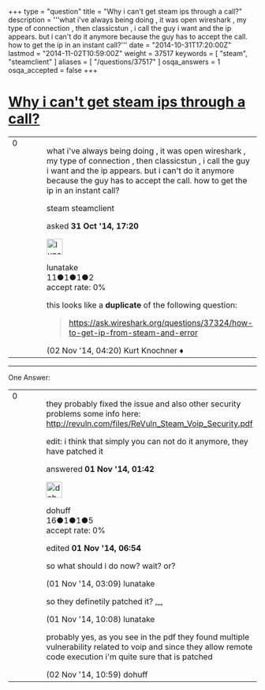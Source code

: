 +++
type = "question"
title = "Why i can&#x27;t get steam ips through a call?"
description = '''what i&#x27;ve always being doing , it was open wireshark , my type of connection , then classicstun , i call the guy i want and the ip appears. but i can&#x27;t do it anymore because the guy has to accept the call. how to get the ip in an instant call?'''
date = "2014-10-31T17:20:00Z"
lastmod = "2014-11-02T10:59:00Z"
weight = 37517
keywords = [ "steam", "steamclient" ]
aliases = [ "/questions/37517" ]
osqa_answers = 1
osqa_accepted = false
+++

<div class="headNormal">

# [Why i can't get steam ips through a call?](/questions/37517/why-i-cant-get-steam-ips-through-a-call)

</div>

<div id="main-body">

<div id="askform">

<table id="question-table" style="width:100%;"><colgroup><col style="width: 50%" /><col style="width: 50%" /></colgroup><tbody><tr class="odd"><td style="width: 30px; vertical-align: top"><div class="vote-buttons"><span id="post-37517-upvote" class="ajax-command post-vote up" rel="nofollow" title="I like this post (click again to cancel)"> </span><div id="post-37517-score" class="post-score" title="current number of votes">0</div><span id="post-37517-downvote" class="ajax-command post-vote down" rel="nofollow" title="I dont like this post (click again to cancel)"> </span> <span id="favorite-mark" class="ajax-command favorite-mark" rel="nofollow" title="mark/unmark this question as favorite (click again to cancel)"> </span><div id="favorite-count" class="favorite-count"></div></div></td><td><div id="item-right"><div class="question-body"><p>what i've always being doing , it was open wireshark , my type of connection , then classicstun , i call the guy i want and the ip appears. but i can't do it anymore because the guy has to accept the call. how to get the ip in an instant call?</p></div><div id="question-tags" class="tags-container tags"><span class="post-tag tag-link-steam" rel="tag" title="see questions tagged &#39;steam&#39;">steam</span> <span class="post-tag tag-link-steamclient" rel="tag" title="see questions tagged &#39;steamclient&#39;">steamclient</span></div><div id="question-controls" class="post-controls"></div><div class="post-update-info-container"><div class="post-update-info post-update-info-user"><p>asked <strong>31 Oct '14, 17:20</strong></p><img src="https://secure.gravatar.com/avatar/3d32e029064c9e6f3d81443711d95102?s=32&amp;d=identicon&amp;r=g" class="gravatar" width="32" height="32" alt="lunatake&#39;s gravatar image" /><p><span>lunatake</span><br />
<span class="score" title="11 reputation points">11</span><span title="1 badges"><span class="badge1">●</span><span class="badgecount">1</span></span><span title="1 badges"><span class="silver">●</span><span class="badgecount">1</span></span><span title="2 badges"><span class="bronze">●</span><span class="badgecount">2</span></span><br />
<span class="accept_rate" title="Rate of the user&#39;s accepted answers">accept rate:</span> <span title="lunatake has no accepted answers">0%</span></p></div></div><div id="comments-container-37517" class="comments-container"><span id="37535"></span><div id="comment-37535" class="comment"><div id="post-37535-score" class="comment-score"></div><div class="comment-text"><p>this looks like a <strong>duplicate</strong> of the following question:</p><blockquote><p><a href="https://ask.wireshark.org/questions/37324/how-to-get-ip-from-steam-and-error">https://ask.wireshark.org/questions/37324/how-to-get-ip-from-steam-and-error</a></p></blockquote></div><div id="comment-37535-info" class="comment-info"><span class="comment-age">(02 Nov '14, 04:20)</span> <span class="comment-user userinfo">Kurt Knochner ♦</span></div></div></div><div id="comment-tools-37517" class="comment-tools"></div><div class="clear"></div><div id="comment-37517-form-container" class="comment-form-container"></div><div class="clear"></div></div></td></tr></tbody></table>

------------------------------------------------------------------------

<div class="tabBar">

<span id="sort-top"></span>

<div class="headQuestions">

One Answer:

</div>

</div>

<span id="37519"></span>

<div id="answer-container-37519" class="answer">

<table style="width:100%;"><colgroup><col style="width: 50%" /><col style="width: 50%" /></colgroup><tbody><tr class="odd"><td style="width: 30px; vertical-align: top"><div class="vote-buttons"><span id="post-37519-upvote" class="ajax-command post-vote up" rel="nofollow" title="I like this post (click again to cancel)"> </span><div id="post-37519-score" class="post-score" title="current number of votes">0</div><span id="post-37519-downvote" class="ajax-command post-vote down" rel="nofollow" title="I dont like this post (click again to cancel)"> </span></div></td><td><div class="item-right"><div class="answer-body"><p>they probably fixed the issue and also other security problems some info here: <a href="http://revuln.com/files/ReVuln_Steam_Voip_Security.pdf">http://revuln.com/files/ReVuln_Steam_Voip_Security.pdf</a></p><p>edit: i think that simply you can not do it anymore, they have patched it</p></div><div class="answer-controls post-controls"></div><div class="post-update-info-container"><div class="post-update-info post-update-info-user"><p>answered <strong>01 Nov '14, 01:42</strong></p><img src="https://secure.gravatar.com/avatar/cc7db0f2da4d16cd02a5741ec5cb8468?s=32&amp;d=identicon&amp;r=g" class="gravatar" width="32" height="32" alt="dohuff&#39;s gravatar image" /><p><span>dohuff</span><br />
<span class="score" title="16 reputation points">16</span><span title="1 badges"><span class="badge1">●</span><span class="badgecount">1</span></span><span title="1 badges"><span class="silver">●</span><span class="badgecount">1</span></span><span title="5 badges"><span class="bronze">●</span><span class="badgecount">5</span></span><br />
<span class="accept_rate" title="Rate of the user&#39;s accepted answers">accept rate:</span> <span title="dohuff has no accepted answers">0%</span></p></div><div class="post-update-info post-update-info-edited"><p><span> edited <strong>01 Nov '14, 06:54</strong> </span></p></div></div><div id="comments-container-37519" class="comments-container"><span id="37520"></span><div id="comment-37520" class="comment"><div id="post-37520-score" class="comment-score"></div><div class="comment-text"><p>so what should i do now? wait? or?</p></div><div id="comment-37520-info" class="comment-info"><span class="comment-age">(01 Nov '14, 03:09)</span> <span class="comment-user userinfo">lunatake</span></div></div><span id="37524"></span><div id="comment-37524" class="comment"><div id="post-37524-score" class="comment-score"></div><div class="comment-text"><p>so they definetily patched it? ,_,</p></div><div id="comment-37524-info" class="comment-info"><span class="comment-age">(01 Nov '14, 10:08)</span> <span class="comment-user userinfo">lunatake</span></div></div><span id="37545"></span><div id="comment-37545" class="comment"><div id="post-37545-score" class="comment-score"></div><div class="comment-text"><p>probably yes, as you see in the pdf they found multiple vulnerability related to voip and since they allow remote code execution i'm quite sure that is patched</p></div><div id="comment-37545-info" class="comment-info"><span class="comment-age">(02 Nov '14, 10:59)</span> <span class="comment-user userinfo">dohuff</span></div></div></div><div id="comment-tools-37519" class="comment-tools"></div><div class="clear"></div><div id="comment-37519-form-container" class="comment-form-container"></div><div class="clear"></div></div></td></tr></tbody></table>

</div>

<div class="paginator-container-left">

</div>

</div>

</div>

